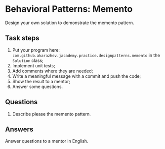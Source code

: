 # Behavioral Patterns: Memento

Design your own solution to demonstrate the memento pattern.

## Task steps

1. Put your program here: `com.github.akarazhev.jacademy.practice.designpatterns.memento` in the `Solution` class;
2. Implement unit tests;
3. Add comments where they are needed;
4. Write a meaningful message with a commit and push the code;
5. Show the result to a mentor;
6. Answer some questions.

## Questions

1. Describe please the memento pattern.

## Answers

Answer questions to a mentor in English.